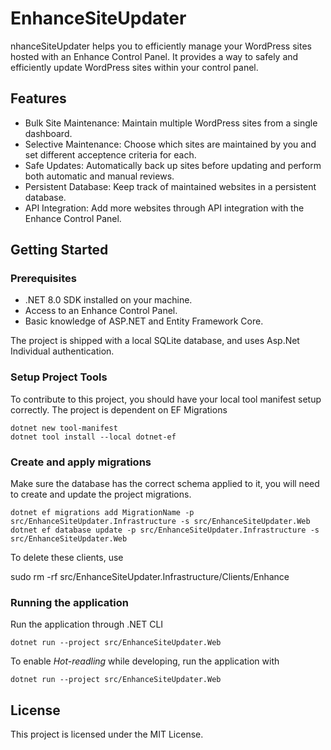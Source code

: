 # EnhanceSiteUpdater
nhanceSiteUpdater helps you to efficiently manage your WordPress sites hosted with an Enhance Control Panel. It provides a way to safely and efficiently update WordPress sites within your control panel.

## Features
 - Bulk Site Maintenance: Maintain multiple WordPress sites from a single dashboard.
 - Selective Maintenance: Choose which sites are maintained by you and set different acceptence criteria for each.
 - Safe Updates: Automatically back up sites before updating and perform both automatic and manual reviews.
 - Persistent Database: Keep track of maintained websites in a persistent database.
 - API Integration: Add more websites through API integration with the Enhance Control Panel.

## Getting Started

### Prerequisites
- .NET 8.0 SDK installed on your machine.
- Access to an Enhance Control Panel.
- Basic knowledge of ASP.NET and Entity Framework Core.

The project is shipped with a local SQLite database, and uses Asp.Net Individual authentication.

### Setup Project Tools

To contribute to this project, you should have your local tool manifest setup correctly. The project is dependent on EF Migrations

    dotnet new tool-manifest   
    dotnet tool install --local dotnet-ef

### Create and apply migrations

Make sure the database has the correct schema applied to it, you will need to create and update the project migrations.

    dotnet ef migrations add MigrationName -p src/EnhanceSiteUpdater.Infrastructure -s src/EnhanceSiteUpdater.Web
    dotnet ef database update -p src/EnhanceSiteUpdater.Infrastructure -s src/EnhanceSiteUpdater.Web

To delete these clients, use

sudo rm -rf src/EnhanceSiteUpdater.Infrastructure/Clients/Enhance

### Running the application

Run the application through .NET CLI

    dotnet run --project src/EnhanceSiteUpdater.Web

To enable _Hot-readling_ while developing, run the application with

    dotnet run --project src/EnhanceSiteUpdater.Web

## License

This project is licensed under the MIT License.